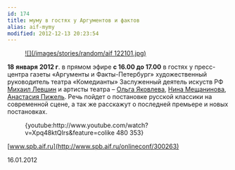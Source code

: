 ```yaml
---
id: 174
title: муму в гостях у Аргументов и фактов
alias: aif-mymy
modified: 2012-12-13 20:23:54
---
```


<figure><a href="http://www.spb.aif.ru/onlineconf/300263">
![](/images/stories/random/aif 122101.jpg)
</a></figure>

**18** **января** **2012 г**. в прямом эфире **с 16.00 до 17.00** в гостях у пресс-центра газеты «Аргументы и Факты-Петербург» художественный руководитель театра «Комедианты» Заслуженный деятель искуств РФ [Михаил Левшин](153-mihail-levshin.html) и артисты театра – [Ольга Яковлева](89-olga-yakovleva.html), [Нина Мещанинова](25-mewaninova-nina.html), [Анастасия Пижель](64-asia-pigel-sergeevna.html). Речь пойдет о постановке русской классики на современной сцене, а так же расскажут о последней премьере и новых постановках.

<figure>{youtube:http://www.youtube.com/watch?v=Xpq48ktQIrs&feature=colike 480 353}</figure>

[www.spb.aif.ru](http://www.spb.aif.ru/onlineconf/300263)

16.01.2012

